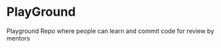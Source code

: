 PlayGround
==========

Playground Repo where people can learn and commit code for review by mentors
